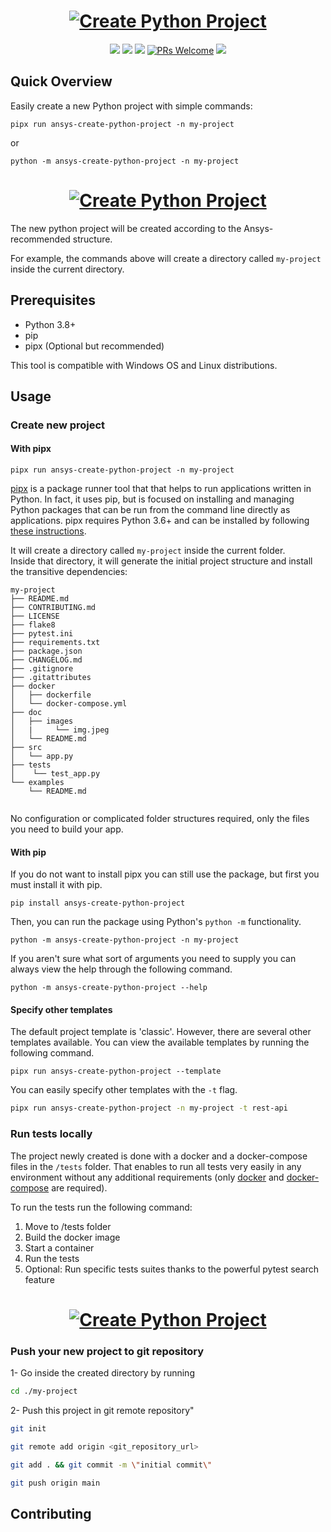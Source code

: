
<h1 align="center">
  <a href=""><img src="https://raw.githubusercontent.com/pyansys/create-python-project/main/doc/images/create-python-project_transparent.png" alt="Create Python Project"></a>
</h1>

<p align="center">
  <a href="https://pypi.org/project/ansys-create-python-project/"><img src="https://img.shields.io/pypi/v/ansys-create-python-project.svg"></a>
  <a href="https://pypi.org/project/ansys-create-python-project/"><img src="https://img.shields.io/pypi/status/ansys-create-python-project.svg"></a>
  <a href="https://pypi.org/project/ansys-create-python-project/"><img src="https://img.shields.io/pypi/pyversions/ansys-create-python-project.svg"></a>
  <a href="CONTRIBUTING.md#pull-requests"><img src="https://img.shields.io/badge/PRs-welcome-brightgreen.svg" alt="PRs Welcome"></a>
  <a href="#license"><img src="https://img.shields.io/github/license/sourcerer-io/hall-of-fame.svg?colorB=ff0000"></a>
</p>

## Quick Overview

Easily create a new Python project with simple commands:

```shell
pipx run ansys-create-python-project -n my-project
```
or

```shell
python -m ansys-create-python-project -n my-project
```

<h1 align="center">
  <a href=""><img src="https://raw.githubusercontent.com/pyansys/create-python-project/main/doc/images/pipx_create_project.gif" alt="Create Python Project"></a>
</h1>

The new python project will be created according to the Ansys-recommended structure.

For example, the commands above will create a directory called `my-project` inside the current directory.<br>

## Prerequisites

- Python 3.8+
- pip
- pipx (Optional but recommended)

This tool is compatible with Windows OS and Linux distributions.

## Usage

### Create new project 

#### With pipx

```shell
pipx run ansys-create-python-project -n my-project 
```

[pipx](https://pypa.github.io/pipx/) is a package runner tool that that helps to run applications written in Python.
In fact, it uses pip, but is focused on installing and managing Python packages that can be run from the command line 
directly as applications. pipx requires Python 3.6+ and can be installed by following 
[these instructions](https://pypa.github.io/pipx/installation/).

It will create a directory called `my-project` inside the current folder.<br>
Inside that directory, it will generate the initial project structure and install 
the transitive dependencies:

```
my-project
├── README.md
├── CONTRIBUTING.md
├── LICENSE
├── flake8
├── pytest.ini
├── requirements.txt
├── package.json
├── CHANGELOG.md
├── .gitignore
├── .gitattributes
├── docker
│   ├── dockerfile
│   └── docker-compose.yml
├── doc
│   ├── images
│   |     └── img.jpeg
│   └── README.md
├── src
│   └── app.py
├── tests
│    └── test_app.py
└── examples
    └── README.md
   
```

No configuration or complicated folder structures required, only the files you need to build your app.<br>


#### With pip

If you do not want to install pipx you can still use the package, but first you must install it with pip.

```shell
pip install ansys-create-python-project
```
Then, you can run the package using Python's `python -m` functionality.

```shell
python -m ansys-create-python-project -n my-project
```

If you aren't sure what sort of arguments you need to supply you can always view the help through the following command.

```shell
python -m ansys-create-python-project --help
```

#### Specify other templates

The default project template is 'classic'. However, there are several other templates available.
You can view the available templates by running the following command.

```shell
pipx run ansys-create-python-project --template
```

You can easily specify other templates with the `-t` flag.

```sh
pipx run ansys-create-python-project -n my-project -t rest-api
```

### Run tests locally

The project newly created is done with a docker and a docker-compose files in the `/tests` folder. That enables to run 
all tests very easily in any environment without any additional requirements (only [docker](https://docs.docker.com/get-docker/) 
and [docker-compose](https://docs.docker.com/compose/install/) are required).

To run the tests run the following command:
1. Move to /tests folder
2. Build the docker image
3. Start a container
4. Run the tests
5. Optional: Run specific tests suites thanks to the powerful pytest search feature

<h1 align="center">
  <a href=""><img src="https://raw.githubusercontent.com/pyansys/create-python-project/main/doc/images/docker-compose-run-tests.gif" alt="Create Python Project"></a>
</h1>

### Push your new project to git repository

1- Go inside the created directory by running 
```sh
cd ./my-project
```

2- Push this project in git remote repository"
```sh
git init

git remote add origin <git_repository_url>

git add . && git commit -m \"initial commit\"

git push origin main

```

## Contributing

